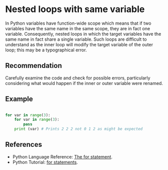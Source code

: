 # Nested loops with same variable
In Python variables have function-wide scope which means that if two variables have the same name in the same scope, they are in fact one variable. Consequently, nested loops in which the target variables have the same name in fact share a single variable. Such loops are difficult to understand as the inner loop will modify the target variable of the outer loop; this may be a typographical error.


## Recommendation
Carefully examine the code and check for possible errors, particularly considering what would happen if the inner or outer variable were renamed.


## Example

```python

for var in range(3):
    for var in range(3):
        pass
    print (var) # Prints 2 2 2 not 0 1 2 as might be expected


```

## References
* Python Language Reference: [The for statement](http://docs.python.org/2/reference/compound_stmts.html#the-for-statement).
* Python Tutorial: [for statements](http://docs.python.org/2/tutorial/controlflow.html#for-statements).
